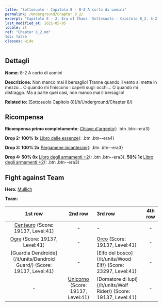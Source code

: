 ```yaml
---
title: "Sottosuolo - Capitolo 8 - 8-2 A corto di uomini"
permalink: /Underground/Chapter 8_2/
excerpt: "Capitolo 8 - 2. Era of Chaos  Sottosuolo - Capitolo 8_2. 8-2 A corto di uomini"
last_modified_at: 2021-05-05
locale: it
ref: "Chapter 8_2.md"
toc: false
classes: wide
---
```


## Dettagli

 **Nome:** 8-2 A corto di uomini

 **Descrizione:** Non manco mai il bersaglio! Tranne quando il vento si mette in mezzo... O quando mi finiscono i capelli sugli occhi... O quando mi distraggo. Ma a parte quei casi, non manco mai il bersaglio!

 **Related to:** [Sottosuolo Capitolo 8](/it/Underground/Chapter 8/)

## Ricompensa

 **Ricompensa primo completamento:** [Chiave d'argento](/ItemsIT/con_693/){: .btn .btn--era3}

 **Drop 2:** **100% 1x** [Libro delle essenze](/ItemsIT/mat_39/){: .btn .btn--era4}

 **Drop 3:** **100% 2x** [Pergamene incantesimi](/ItemsIT/con_694/){: .btn .btn--era3}

 **Drop 4:** **50% 0x** [Libro degli armamenti +2](/ItemsIT/mat_32/){: .btn .btn--era3}, **50% 1x** [Libro degli armamenti +2](/ItemsIT/mat_32/){: .btn .btn--era3}


## Fight against Team
 **Hero:** [Mullich](/it/heroes/Mullich/)

 **Team:**


  | 1st row | 2nd row | 3rd row | 4th row |
  |:----:|:----:|:----|:----:|
  | [Centauro](/it/units/Centaur/) (Score: 19137, Level:41)  | - | - | - |
  | [Ogre](/it/units/Ogre/) (Score: 19137, Level:41)  | - | [Orco](/it/units/Orc/) (Score: 19137, Level:41)  | - |
  | [Guardia Dendroide](/it/units/Dendroid Guard/) (Score: 19137, Level:41)  | - | [Elfo del bosco](/it/units/Wood Elf/) (Score: 23297, Level:41)  | - |
  | - | [Unicorno](/it/units/Unicorn/) (Score: 19137, Level:41)  | [Domatore di lupi](/it/units/Wolf Rider/) (Score: 19137, Level:41)  | - |


